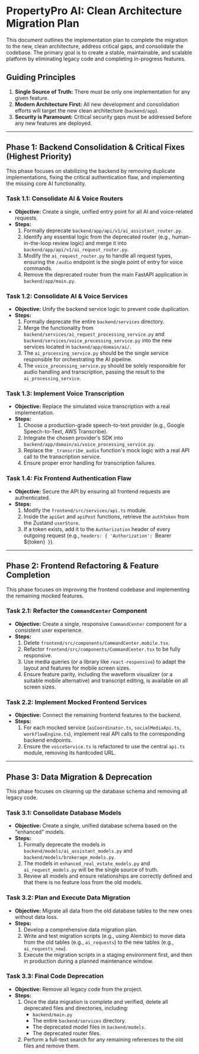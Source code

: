 # PropertyPro AI: Clean Architecture Migration Plan

This document outlines the implementation plan to complete the migration to the new, clean architecture, address critical gaps, and consolidate the codebase. The primary goal is to create a stable, maintainable, and scalable platform by eliminating legacy code and completing in-progress features.

## Guiding Principles

1.  **Single Source of Truth:** There must be only one implementation for any given feature.
2.  **Modern Architecture First:** All new development and consolidation efforts will target the new clean architecture (`backend/app`).
3.  **Security is Paramount:** Critical security gaps must be addressed before any new features are deployed.

---

## Phase 1: Backend Consolidation & Critical Fixes (Highest Priority)

This phase focuses on stabilizing the backend by removing duplicate implementations, fixing the critical authentication flaw, and implementing the missing core AI functionality.

### **Task 1.1: Consolidate AI & Voice Routers**

*   **Objective:** Create a single, unified entry point for all AI and voice-related requests.
*   **Steps:**
    1.  Formally deprecate `backend/app/api/v1/ai_assistant_router.py`.
    2.  Identify any essential logic from the deprecated router (e.g., human-in-the-loop review logic) and merge it into `backend/app/api/v1/ai_request_router.py`.
    3.  Modify the `ai_request_router.py` to handle all request types, ensuring the `/audio` endpoint is the single point of entry for voice commands.
    4.  Remove the deprecated router from the main FastAPI application in `backend/app/main.py`.

### **Task 1.2: Consolidate AI & Voice Services**

*   **Objective:** Unify the backend service logic to prevent code duplication.
*   **Steps:**
    1.  Formally deprecate the entire `backend/services` directory.
    2.  Merge the functionality from `backend/services/ai_request_processing_service.py` and `backend/services/voice_processing_service.py` into the new services located in `backend/app/domain/ai/`.
    3.  The `ai_processing_service.py` should be the single service responsible for orchestrating the AI pipeline.
    4.  The `voice_processing_service.py` should be solely responsible for audio handling and transcription, passing the result to the `ai_processing_service`.

### **Task 1.3: Implement Voice Transcription**

*   **Objective:** Replace the simulated voice transcription with a real implementation.
*   **Steps:**
    1.  Choose a production-grade speech-to-text provider (e.g., Google Speech-to-Text, AWS Transcribe).
    2.  Integrate the chosen provider's SDK into `backend/app/domain/ai/voice_processing_service.py`.
    3.  Replace the `_transcribe_audio` function's mock logic with a real API call to the transcription service.
    4.  Ensure proper error handling for transcription failures.

### **Task 1.4: Fix Frontend Authentication Flaw**

*   **Objective:** Secure the API by ensuring all frontend requests are authenticated.
*   **Steps:**
    1.  Modify the `frontend/src/services/api.ts` module.
    2.  Inside the `apiGet` and `apiPost` functions, retrieve the `authToken` from the Zustand `userStore`.
    3.  If a token exists, add it to the `Authorization` header of every outgoing request (e.g., `headers: { 'Authorization': `Bearer ${token}` }`).

---

## Phase 2: Frontend Refactoring & Feature Completion

This phase focuses on improving the frontend codebase and implementing the remaining mocked features.

### **Task 2.1: Refactor the `CommandCenter` Component**

*   **Objective:** Create a single, responsive `CommandCenter` component for a consistent user experience.
*   **Steps:**
    1.  Delete `frontend/src/components/CommandCenter.mobile.tsx`.
    2.  Refactor `frontend/src/components/CommandCenter.tsx` to be fully responsive.
    3.  Use media queries (or a library like `react-responsive`) to adapt the layout and features for mobile screen sizes.
    4.  Ensure feature parity, including the waveform visualizer (or a suitable mobile alternative) and transcript editing, is available on all screen sizes.

### **Task 2.2: Implement Mocked Frontend Services**

*   **Objective:** Connect the remaining frontend features to the backend.
*   **Steps:**
    1.  For each mocked service (`aiCoordinator.ts`, `socialMediaApi.ts`, `workflowEngine.ts`), implement real API calls to the corresponding backend endpoints.
    2.  Ensure the `voiceService.ts` is refactored to use the central `api.ts` module, removing its hardcoded URL.

---

## Phase 3: Data Migration & Deprecation

This phase focuses on cleaning up the database schema and removing all legacy code.

### **Task 3.1: Consolidate Database Models**

*   **Objective:** Create a single, unified database schema based on the "enhanced" models.
*   **Steps:**
    1.  Formally deprecate the models in `backend/models/ai_assistant_models.py` and `backend/models/brokerage_models.py`.
    2.  The models in `enhanced_real_estate_models.py` and `ai_request_models.py` will be the single source of truth.
    3.  Review all models and ensure relationships are correctly defined and that there is no feature loss from the old models.

### **Task 3.2: Plan and Execute Data Migration**

*   **Objective:** Migrate all data from the old database tables to the new ones without data loss.
*   **Steps:**
    1.  Develop a comprehensive data migration plan.
    2.  Write and test migration scripts (e.g., using Alembic) to move data from the old tables (e.g., `ai_requests`) to the new tables (e.g., `ai_requests_new`).
    3.  Execute the migration scripts in a staging environment first, and then in production during a planned maintenance window.

### **Task 3.3: Final Code Deprecation**

*   **Objective:** Remove all legacy code from the project.
*   **Steps:**
    1.  Once the data migration is complete and verified, delete all deprecated files and directories, including:
        *   `backend/main.py`
        *   The entire `backend/services` directory.
        *   The deprecated model files in `backend/models`.
        *   The deprecated router files.
    2.  Perform a full-text search for any remaining references to the old files and remove them.
